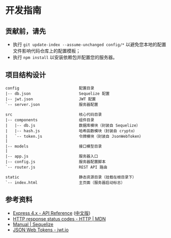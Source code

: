 # 开发指南

## 贡献前，请先

- 执行 `git update-index --assume-unchanged config/*` 以避免您本地的配置文件影响代码仓库上的配置模板；
- 执行 `npm install` 以安装依赖包并配置您的服务器。

## 项目结构设计

```plain
config                          配置目录
|-- db.json                     Sequelize 配置
|-- jwt.json                    JWT 配置
`-- server.json                 服务器配置

src                             核心代码目录
|-- components                  组件目录
|   |-- db.js                   数据库模块（封装自 Sequelize）
|   |-- hash.js                 哈希函数模块（封装自 crypto）
|   `-- token.js                令牌模块（封装自 JsonWebToken）
|
|-- models                      接口模型目录
|
|-- app.js                      服务器入口
|-- config.js                   服务器配置脚本
`-- router.js                   REST API 路由

static                          静态资源目录（挂载在根目录下）
`-- index.html                  主页面（服务器启动标志）
```

## 参考资料

- [Express 4.x - API Reference](https://expressjs.com/en/api.html) ([中文版](https://www.expressjs.com.cn/4x/api.html))
- [HTTP response status codes - HTTP | MDN](https://developer.mozilla.org/en-US/docs/Web/HTTP/Status)
- [Manual | Sequelize](https://sequelize.org/master/)
- [JSON Web Tokens - jwt.io](https://jwt.io/)
